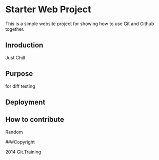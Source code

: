 # Starter Web Project

This is a simple website project for showing how to use Git and Github together.

## Inroduction

Just Chill

## Purpose

for diff testing

## Deployment

## How to contribute

Random

###Copyright

2014 Git.Training